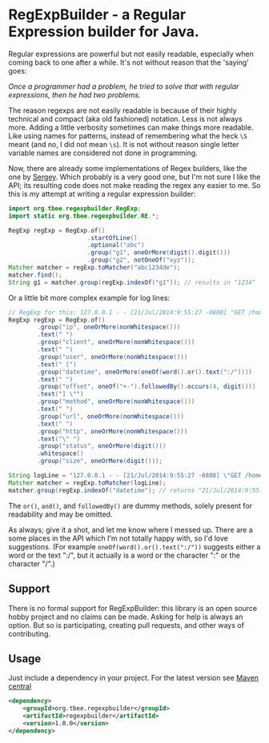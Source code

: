 # RegExpBuilder - a Regular Expression builder for Java.

Regular expressions are powerful but not easily readable, especially when coming back to one after a while.
It's not without reason that the 'saying' goes:

_Once a programmer had a problem, he tried to solve that with regular expressions, then he had two problems._

The reason regexps are not easily readable is because of their highly technical and compact (aka old fashioned) notation.
Less is not always more.
Adding a little verbosity sometimes can make things more readable. 
Like using names for patterns, instead of remembering what the heck `\S` meant (and no, I did not mean `\s`).
It is not without reason single letter variable names are considered not done in programming.

Now, there are already some implementations of Regex builders, like the one by [Sergey](https://github.com/sgreben/regex-builder).
Which probably is a very good one, but I'm not sure I like the API; its resulting code does not make reading the regex any easier to me.
So this is my attempt at writing a regular expression builder:

```java
import org.tbee.regexpbuilder.RegExp;
import static org.tbee.regexpbuilder.RE.*;

RegExp regExp = RegExp.of()
                      .startOfLine()
                      .optional("abc")
                      .group("g1", oneOrMore(digit().digit()))
                      .group("g2", notOneOf("xyz"));
Matcher matcher = regExp.toMatcher("abc1234de");
matcher.find();
String g1 = matcher.group(regExp.indexOf("g1")); // results in "1234"
```

Or a little bit more complex example for log lines:

```java
// RegExp for this: 127.0.0.1 - - [21/Jul/2014:9:55:27 -0800] "GET /home.html HTTP/1.1" 200 2048
RegExp regExp = RegExp.of()
        .group("ip", oneOrMore(nonWhitespace()))
        .text(" ")
        .group("client", oneOrMore(nonWhitespace()))
        .text(" ")
        .group("user", oneOrMore(nonWhitespace()))
        .text(" [")
        .group("datetime", oneOrMore(oneOf(word().or().text(":/"))))
        .text(" ")
        .group("offset", oneOf("+-").followedBy().occurs(4, digit()))
        .text("] \"")
        .group("method", oneOrMore(nonWhitespace()))
        .text(" ")
        .group("url", oneOrMore(nonWhitespace()))
        .text(" ")
        .group("http", oneOrMore(nonWhitespace()))
        .text("\" ")
        .group("status", oneOrMore(digit()))
        .whitespace()
        .group("size", oneOrMore(digit()));

String logLine = "127.0.0.1 - - [21/Jul/2014:9:55:27 -0800] \"GET /home.html HTTP/1.1\" 200 2048";
Matcher matcher = regExp.toMatcher(logLine);
matcher.group(regExp.indexOf("datetime"); // returns "21/Jul/2014:9:55:27"
```

The `or()`, `and()`, and `followedBy()` are dummy methods, solely present for readability and may be omitted.

As always; give it a shot, and let me know where I messed up.
There are a some places in the API which I'm not totally happy with, so I'd love suggestions.
(For example `oneOf(word().or().text(":/"))` suggests either a word or the text ":/", but it actually is a word or the character ":" or the character "/".)

## Support
There is no formal support for RegExpBuilder: this library is an open source hobby project and no claims can be made.
Asking for help is always an option. But so is participating, creating pull requests, and other ways of contributing.

## Usage
Just include a dependency in your project. For the latest version see [Maven central](https://central.sonatype.com/namespace/org.tbee.regexpbuilder)

```xml
<dependency>
    <groupId>org.tbee.regexpbuilder</groupId>
    <artifactId>regexpbuilder</artifactId>
    <version>1.0.0</version>
</dependency>
```
